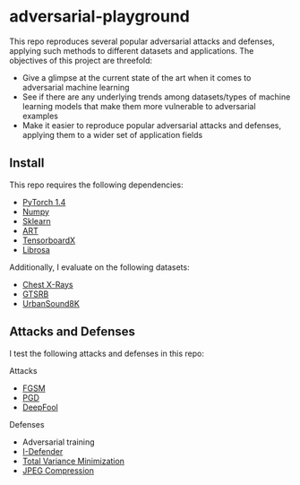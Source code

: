 # adversarial-playground
This repo reproduces several popular adversarial attacks and defenses, applying such methods to different datasets and applications. The objectives of this project are threefold:

- Give a glimpse at the current state of the art when it comes to adversarial machine learning
- See if there are any underlying trends among datasets/types of machine learning models that make them more vulnerable to adversarial examples
- Make it easier to reproduce popular adversarial attacks and defenses, applying them to a wider set of application fields

## Install

This repo requires the following dependencies:

- [PyTorch 1.4](https://pytorch.org/)
- [Numpy](https://docs.scipy.org/doc/numpy-1.15.0/user/index.html)
- [Sklearn](https://scikit-learn.org/stable/index.html)
- [ART](https://github.com/IBM/adversarial-robustness-toolbox)
- [TensorboardX](https://github.com/lanpa/tensorboardX)
- [Librosa](https://librosa.github.io/librosa/)

Additionally, I evaluate on the following datasets:

- [Chest X-Rays](https://www.kaggle.com/paultimothymooney/chest-xray-pneumonia)
- [GTSRB](https://www.kaggle.com/meowmeowmeowmeowmeow/gtsrb-german-traffic-sign)
- [UrbanSound8K](https://urbansounddataset.weebly.com/urbansound8k.html)

## Attacks and Defenses

I test the following attacks and defenses in this repo:

Attacks

- [FGSM](https://arxiv.org/abs/1412.6572)
- [PGD](https://arxiv.org/abs/1706.06083)
- [DeepFool](https://arxiv.org/abs/1511.04599)

Defenses

- Adversarial training
- [I-Defender](https://papers.nips.cc/paper/8016-robust-detection-of-adversarial-attacks-by-modeling-the-intrinsic-properties-of-deep-neural-networks.pdf)
- [Total Variance Minimization](https://arxiv.org/abs/1711.00117)
- [JPEG Compression](https://arxiv.org/abs/1711.00117)
